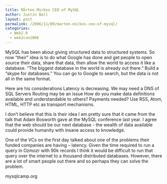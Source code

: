 ```yaml
---
title: Mårten Mickos CEO of MySQL
author: Justin Ball
layout: post
permalink: /2006/11/09/marten-mickos-ceo-of-mysql/
categories:
  - Web2.0
  - web2con2006
---
```


MySQL has been about giving structured data to structured systems. So now “their” idea is to do what Google has done and get people to open source their data, share that data, then allow the world to access it like a database. “The biggest database in the world is already out there.” Build a “skype for databases.” You can go to Google to search, but the data is not all in the same format.

Here are his considerations
Latency is decreasing.
We may need a DNS of SQL Servers
Routing may be an issue
How do you make data definitions available and understandable to others?
Payments needed?
Use RSS, Atom, HTML, HTTP etc as transport mechanisms.

I don’t believe that this is their idea I am pretty sure that it came from the talk that Adam Bosworth gave at the MySQL conference last year. I agree that the web should be our next database - the wealth of data available could provide humanity with insane access to knowledge.

One of the VCs on the first day talked about one of the problems their funded companies are having – latency. Given the time required to run a query in Ozmozr with 90k records I think it would be difficult to run that query over the internet to a thousand distributed databases. However, there are a lot of smart people out there and so perhaps they can solve the problem.

mysqlcamp.org